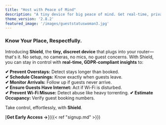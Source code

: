 ```yaml
---
title: "Host with Peace of Mind"
description: "A tiny device for big peace of mind. Get real-time, privacy-safe insights to protect your property and optimize operations."
theme_version: '2.8.2'
featured_image: '/images/gueststatuswoman3.jpg'
---
```


### Know Your Place, Respectfully.
Introducing **Shield**, the **tiny, discreet device** that plugs into your router—that's it. No setup, no cameras, no mics, no guest concerns. With Shield, you can stay in control with **real-time, GDPR-compliant insights** to:

**✔ Prevent Overstays:** Detect stays longer than booked.  
**✔ Schedule Cleanings:** Know exactly when guests leave.  
**✔ Monitor Arrivals:** Follow up if guests never arrive.    
**✔ Ensure Guests Have Internet:** Act if Wi-Fi is disturbed.  
**✔ Prevent Wi-Fi Misuse:** Detect abuse like heavy torrenting.
**✔ Estimate Occupancy:** Verify guest booking numbers.


Take control, effortlessly, with **Shield**.

[**Get Early Access →**]({{< ref "signup.md" >}})